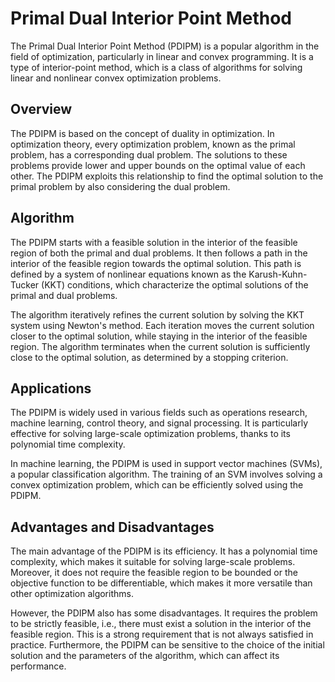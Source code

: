 # Primal Dual Interior Point Method

The Primal Dual Interior Point Method (PDIPM) is a popular algorithm in the field of optimization, particularly in linear and convex programming. It is a type of interior-point method, which is a class of algorithms for solving linear and nonlinear convex optimization problems.

## Overview

The PDIPM is based on the concept of duality in optimization. In optimization theory, every optimization problem, known as the primal problem, has a corresponding dual problem. The solutions to these problems provide lower and upper bounds on the optimal value of each other. The PDIPM exploits this relationship to find the optimal solution to the primal problem by also considering the dual problem.

## Algorithm

The PDIPM starts with a feasible solution in the interior of the feasible region of both the primal and dual problems. It then follows a path in the interior of the feasible region towards the optimal solution. This path is defined by a system of nonlinear equations known as the Karush-Kuhn-Tucker (KKT) conditions, which characterize the optimal solutions of the primal and dual problems.

The algorithm iteratively refines the current solution by solving the KKT system using Newton's method. Each iteration moves the current solution closer to the optimal solution, while staying in the interior of the feasible region. The algorithm terminates when the current solution is sufficiently close to the optimal solution, as determined by a stopping criterion.

## Applications

The PDIPM is widely used in various fields such as operations research, machine learning, control theory, and signal processing. It is particularly effective for solving large-scale optimization problems, thanks to its polynomial time complexity.

In machine learning, the PDIPM is used in support vector machines (SVMs), a popular classification algorithm. The training of an SVM involves solving a convex optimization problem, which can be efficiently solved using the PDIPM.

## Advantages and Disadvantages

The main advantage of the PDIPM is its efficiency. It has a polynomial time complexity, which makes it suitable for solving large-scale problems. Moreover, it does not require the feasible region to be bounded or the objective function to be differentiable, which makes it more versatile than other optimization algorithms.

However, the PDIPM also has some disadvantages. It requires the problem to be strictly feasible, i.e., there must exist a solution in the interior of the feasible region. This is a strong requirement that is not always satisfied in practice. Furthermore, the PDIPM can be sensitive to the choice of the initial solution and the parameters of the algorithm, which can affect its performance.
